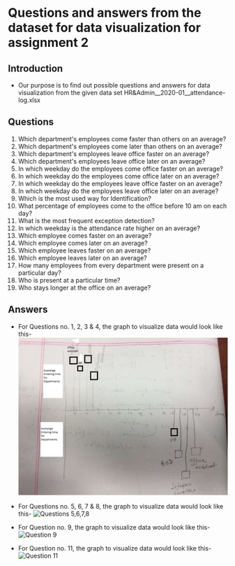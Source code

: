 # Questions and answers from the dataset for data visualization for assignment 2

## Introduction

* Our purpose is to find out possible questions and answers for data visualization from the given data set HR&Admin__2020-01__attendance-log.xlsx

## Questions

1. Which department's employees come faster than others on an average?
2. Which department's employees come later than others on an average?
3. Which department's employees leave office faster on an average?
4. Which department's employees leave office later on an average?
5. In which weekday do the employees come office faster on an average?
6. In which weekday do the employees come office later on an average?
7. In which weekday do the employees leave office faster on an average?
8. In which weekday do the employees leave office later on an average?
9. Which is the most used way for Identification?
10. What percentage of employees come to the office before 10 am on each day?
11. What is the most frequent exception detection?
12. In which weekday is the attendance rate higher on an average?
13. Which employee comes faster on an average?
14. Which employee comes later on an average?
15. Which employee leaves faster on an average?
16. Which employee leaves later on an average?
17. How many employees from every department were present on a particular day?
18. Who is present at a particular time?
19. Who stays longer at the office on an average?

## Answers

* For Questions no. 1, 2, 3 & 4, the graph to visualize data would look like this- ![Questions 1,2,3,4](images/Q1,2,3,4.png)

* For Questions no. 5, 6, 7 & 8, the graph to visualize data would look like this- ![Questions 5,6,7,8](images/Q5,6,7,8.png)

* For Question no. 9, the graph to visualize data would look like this- ![Question 9](images/Q9.png)

* For Question no. 11, the graph to visualize data would look like this- ![Question 11](images/Q11.png)
